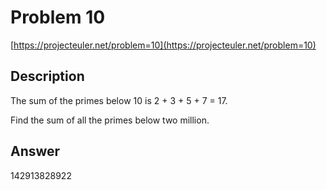 # Problem 10
[https://projecteuler.net/problem=10](https://projecteuler.net/problem=10)

## Description
The sum of the primes below 10 is 2 + 3 + 5 + 7 = 17.

Find the sum of all the primes below two million.

## Answer
142913828922
